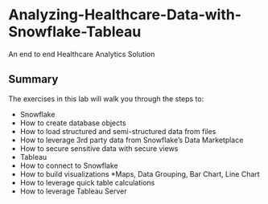 # Analyzing-Healthcare-Data-with-Snowflake-Tableau
An end to end Healthcare Analytics Solution
## Summary
The exercises in this lab will walk you through the steps to:
 * Snowflake 
  *  How to create database objects
  * How to load structured and semi-structured data from files
  * How to leverage 3rd party data from Snowflake’s Data Marketplace
  * How to secure sensitive data with secure views
 * Tableau
  * How to connect to Snowflake
  * How to build visualizations
    *Maps, Data Grouping, Bar Chart, Line Chart
  * How to leverage quick table calculations
  * How to leverage Tableau Server
